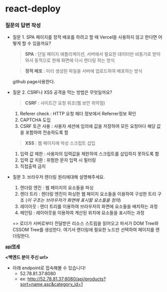 # react-deploy

### 질문의 답변 작성

- 질문 1. SPA 페이지를 정적 배포를 하려고 할 때 Vercel을 사용하지 않고 한다면 어떻게 할 수 있을까요?

  > **SPA** : 단일 페이지 애플리케이션,
  > 서버에서 필요한 데이터만 비동기로 받아와서 동적으로 현재 화면에 다시 렌더링 하는 방식

  > **정적 배포** : 미리 생성된 파일을 서버에 업로드하여 배포하는 방식

  github page사용한다.

- 질문 2. CSRF나 XSS 공격을 막는 방법은 무엇일까요?

  > **CSRF** : 사이트간 요청 위조(웹 보안 취약점)

  1. Referer check : HTTP 요청 헤더 정보에서 Referrer정보 확인
  2. CAPTCHA 도입
  3. CSRF 토큰 사용 : 사용자 세션에 임의에 값을 저장하여 모든 요청마다 해당 값을 포함하여 전송하도록 함

  > **XSS** : 웹 페이지에 악성 스크립트 삽입

  1. 입력 값 제한 : 사용자의 입력값을 제한하여 스크립트를 삽입하지 못하도록 함
  2. 입력 값 치환 : 위험한 문자 입력 시 필터링
  3. 직접출력 금지

- 질문 3. 브라우저 렌더링 원리에대해 설명해주세요.

  1. 렌더링 엔진 : 웹 페이지의 요소들을 파싱
  2. 렌더 트리 : 렌더링 엔진이 파싱한 웹 페이지 요소들을 이용하여 구성한 트리 구조 (_이 구조는 브라우저가 화면에 표시할 요소들을 정의_)
  3. 레이아웃 : 렌더 트리를 이용하여 브라우저의 화면에 요소들을 배치하는 과정
  4. 페인팅 : 레이아웃을 이용하여 계산된 위치에 요소들을 표시하는 과정

  => 로더가 서버로부터 전달받은 리소스 스트림을 읽어오고 파서가 DOM Tree와 CSSOM Tree를 생성한다. 여기서 렌더링에 필요한 노드만 선택하여 페이지를 렌더링한다.

**[api명세](https://alive-tail-1fa.notion.site/API-778e7fee2b6c45f4bf19c06ac1e15461?pvs=4)**

**<백엔드 분이 주신 url>**

- 아래 endpoint로 접속해볼 수 있습니다!
  - 52.78.81.37:8080
  - ex: http://52.78.81.37:8080/api/products?sort=name,asc&category_id=1

